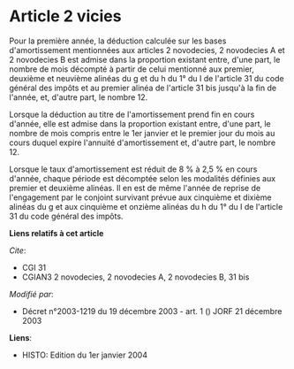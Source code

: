 # Article 2 vicies

Pour la première année, la déduction calculée sur les bases d'amortissement mentionnées aux articles 2 novodecies, 2
novodecies A et 2 novodecies B est admise dans la proportion existant entre, d'une part, le nombre de mois décompté à partir
de celui mentionné aux premier, deuxième et neuvième alinéas du g et du h du 1° du I de l'article 31 du code général des
impôts et au premier alinéa de l'article 31 bis jusqu'à la fin de l'année, et, d'autre part, le nombre 12.

Lorsque la déduction au titre de l'amortissement prend fin en cours d'année, elle est admise dans la proportion existant
entre, d'une part, le nombre de mois compris entre le 1er janvier et le premier jour du mois au cours duquel expire l'annuité
d'amortissement et, d'autre part, le nombre 12.

Lorsque le taux d'amortissement est réduit de 8 % à 2,5 % en cours d'année, chaque période est décomptée selon les modalités
définies aux premier et deuxième alinéas. Il en est de même l'année de reprise de l'engagement par le conjoint survivant
prévue aux cinquième et dixième alinéas du g et aux cinquième et onzième alinéas du h du 1° du I de l'article 31 du code
général des impôts.

**Liens relatifs à cet article**

_Cite_:

  - CGI 31
  - CGIAN3 2 novodecies, 2 novodecies A, 2 novodecies B, 31 bis

_Modifié par_:

  - Décret n°2003-1219 du 19 décembre 2003 - art. 1 () JORF 21 décembre 2003

**Liens**:

  - HISTO: Edition du 1er janvier 2004
